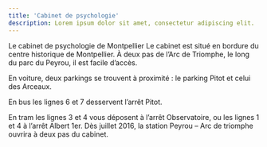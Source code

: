 ```yaml
---
title: 'Cabinet de psychologie'
description: Lorem ipsum dolor sit amet, consectetur adipiscing elit.
---
```


Le cabinet de psychologie de Montpellier
Le cabinet est situé en bordure du centre historique de Montpellier. À deux pas de l’Arc de Triomphe, le long du parc du Peyrou, il est facile d’accès.

En voiture, deux parkings se trouvent à proximité : le parking Pitot et celui des Arceaux.

En bus les lignes 6 et 7 desservent l’arrêt Pitot.

En tram les lignes 3 et 4 vous déposent à l’arrêt Observatoire, ou les lignes 1 et 4 à l’arrêt Albert 1er. Dès juillet 2016, la station Peyrou – Arc de triomphe ouvrira à deux pas du cabinet.
